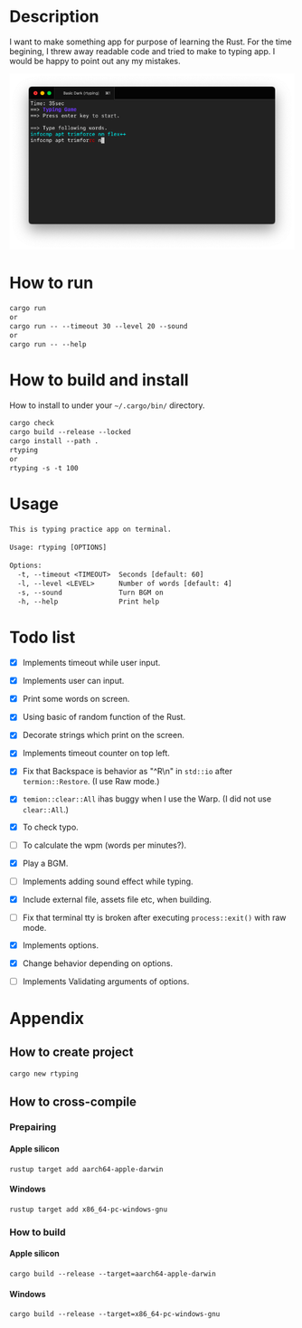 # Description
I want to make something app for purpose of learning the Rust. For the time begining, I threw away readable code and tried to make to typing app. I would be happy to point out any my mistakes.

![sample](./ScreenShot.png)

# How to run

```shell
cargo run
or
cargo run -- --timeout 30 --level 20 --sound
or
cargo run -- --help
```

# How to build and install
How to install to under your `~/.cargo/bin/` directory.

```shell
cargo check
cargo build --release --locked
cargo install --path .
rtyping
or
rtyping -s -t 100
```

# Usage

```shell
This is typing practice app on terminal.

Usage: rtyping [OPTIONS]

Options:
  -t, --timeout <TIMEOUT>  Seconds [default: 60]
  -l, --level <LEVEL>      Number of words [default: 4]
  -s, --sound              Turn BGM on
  -h, --help               Print help
```


# Todo list

  - [x] Implements timeout while user input.
  - [x] Implements user can input.
  - [x] Print some words on screen.
  - [x] Using basic of random function of the Rust.
  - [x] Decorate strings which print on the screen.
  - [x] Implements timeout counter on top left.
  - [x] Fix that Backspace is behavior as "^R\\n" in `std::io` after `termion::Restore`. (I use Raw mode.)
  - [x] `temion::clear::All` ihas buggy when I use the Warp. (I did not use `clear::All`.)
  - [x] To check typo.
  - [ ] To calculate the wpm (words per minutes?).
  - [x] Play a BGM.
  - [ ] Implements adding sound effect while typing.
  - [x] Include external file, assets file etc, when building.
  - [ ] Fix that terminal tty is broken after executing `process::exit()` with raw mode.
  - [x] Implements options.
  - [x] Change behavior depending on options.
  - [ ] Implements Validating arguments of options.


# Appendix
## How to create project

```shell
cargo new rtyping
```

## How to cross-compile
### Prepairing
#### Apple silicon
```shell
rustup target add aarch64-apple-darwin
```
#### Windows
```
rustup target add x86_64-pc-windows-gnu
```

### How to build
#### Apple silicon
```shell
cargo build --release --target=aarch64-apple-darwin
```
#### Windows
```
cargo build --release --target=x86_64-pc-windows-gnu
```
